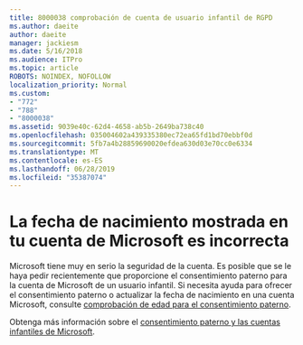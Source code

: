 ```yaml
---
title: 8000038 comprobación de cuenta de usuario infantil de RGPD
ms.author: daeite
author: daeite
manager: jackiesm
ms.date: 5/16/2018
ms.audience: ITPro
ms.topic: article
ROBOTS: NOINDEX, NOFOLLOW
localization_priority: Normal
ms.custom:
- "772"
- "788"
- "8000038"
ms.assetid: 9039e40c-62d4-4658-ab5b-2649ba738c40
ms.openlocfilehash: 035004602a439335380ec72ea65fd1bd70ebbf0d
ms.sourcegitcommit: 5fb7a4b28859690020efdea630d03e70cc0e6334
ms.translationtype: MT
ms.contentlocale: es-ES
ms.lasthandoff: 06/28/2019
ms.locfileid: "35387074"
---
```

# <a name="date-of-birth-displayed-in-your-microsoft-account-is-incorrect"></a>La fecha de nacimiento mostrada en tu cuenta de Microsoft es incorrecta

Microsoft tiene muy en serio la seguridad de la cuenta. Es posible que se le haya pedir recientemente que proporcione el consentimiento paterno para la cuenta de Microsoft de un usuario infantil. Si necesita ayuda para ofrecer el consentimiento paterno o actualizar la fecha de nacimiento en una cuenta Microsoft, consulte [comprobación de edad para el consentimiento paterno](https://go.microsoft.com/fwlink/p/?linkid=874364).
  
Obtenga más información sobre el [consentimiento paterno y las cuentas infantiles de Microsoft](https://go.microsoft.com/fwlink/p/?linkid=874365).
  